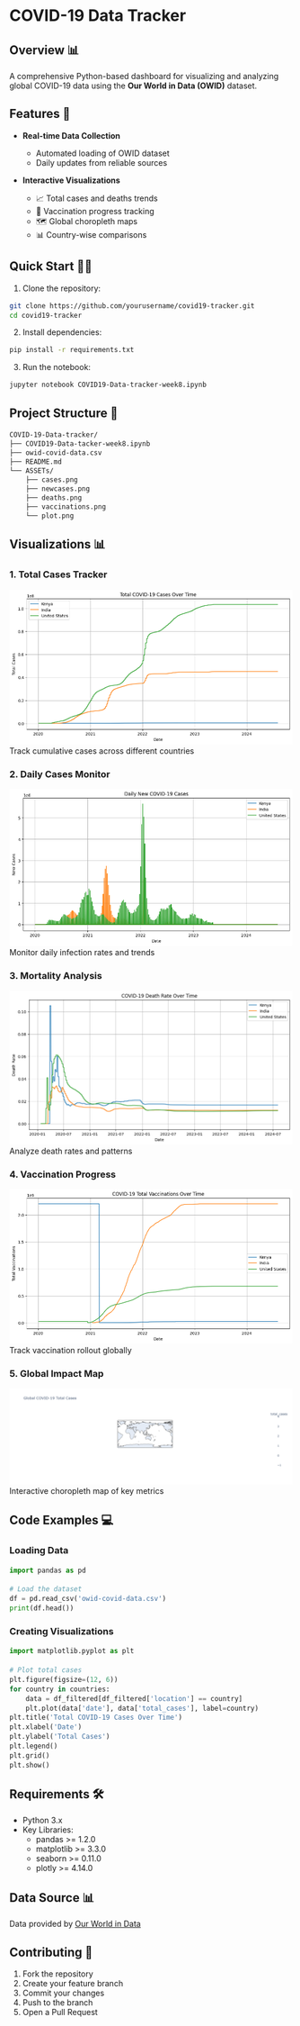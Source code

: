# COVID-19 Data Tracker 

## Overview 📊
A comprehensive Python-based dashboard for visualizing and analyzing global COVID-19 data using the **Our World in Data (OWID)** dataset.

## Features 🚀
- **Real-time Data Collection** 
  - Automated loading of OWID dataset
  - Daily updates from reliable sources
  
- **Interactive Visualizations**
  - 📈 Total cases and deaths trends
  - 💉 Vaccination progress tracking
  - 🗺️ Global choropleth maps
  - 📊 Country-wise comparisons

## Quick Start 🏃‍♂️
1. Clone the repository:
```bash
git clone https://github.com/yourusername/covid19-tracker.git
cd covid19-tracker
```

2. Install dependencies:
```bash
pip install -r requirements.txt
```

3. Run the notebook:
```bash
jupyter notebook COVID19-Data-tracker-week8.ipynb
```

## Project Structure 📁
```
COVID-19-Data-tracker/
├── COVID19-Data-tacker-week8.ipynb
├── owid-covid-data.csv
├── README.md
└── ASSETs/
    ├── cases.png
    ├── newcases.png
    ├── deaths.png
    ├── vaccinations.png
    └── plot.png
```

## Visualizations 📊

### 1. Total Cases Tracker
![Cases Over Time](ASSETs/cases.png)
Track cumulative cases across different countries

### 2. Daily Cases Monitor
![New Cases](ASSETs/newcases.png)
Monitor daily infection rates and trends

### 3. Mortality Analysis
![Deaths](ASSETs/deaths.png)
Analyze death rates and patterns

### 4. Vaccination Progress
![Vaccinations](ASSETs/vaccinations.png)
Track vaccination rollout globally

### 5. Global Impact Map
![Metrics](ASSETs/plot.png)
Interactive choropleth map of key metrics

## Code Examples 💻

### Loading Data
```python
import pandas as pd

# Load the dataset
df = pd.read_csv('owid-covid-data.csv')
print(df.head())
```

### Creating Visualizations
```python
import matplotlib.pyplot as plt

# Plot total cases
plt.figure(figsize=(12, 6))
for country in countries:
    data = df_filtered[df_filtered['location'] == country]
    plt.plot(data['date'], data['total_cases'], label=country)
plt.title('Total COVID-19 Cases Over Time')
plt.xlabel('Date')
plt.ylabel('Total Cases')
plt.legend()
plt.grid()
plt.show()
```

## Requirements 🛠️
- Python 3.x
- Key Libraries:
  - pandas >= 1.2.0
  - matplotlib >= 3.3.0
  - seaborn >= 0.11.0
  - plotly >= 4.14.0

## Data Source 📊
Data provided by [Our World in Data](https://covid.ourworldindata.org/data/owid-covid-data.csv)

## Contributing 🤝
1. Fork the repository
2. Create your feature branch
3. Commit your changes
4. Push to the branch
5. Open a Pull Request
